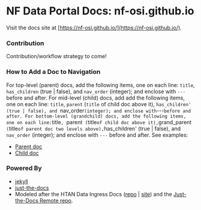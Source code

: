 # NF Data Portal Docs: nf-osi.github.io

Visit the docs site at [https://nf-osi.github.io/](https://nf-osi.github.io/).

### Contribution
Contribution/workflow strategy to come!

### How to Add a Doc to Navigation
For top-level (parent) docs, add the following items, one on each line: `title`, `has_children` (true | false), and `nav_order` (integer); and enclose with `---` before and after.
For mid-level (child) docs, add add the following items, one on each line: `title`, `parent` (`title` of child doc above it), `has_children' (true | false), and `nav_order` (integer); and enclose with `---` before and after.
For bottom-level (grandchild) docs, add the following items, one on each line: `title`, `parent` (`title` of child doc above it), `grand_parent` (`title` of parent doc two levels above), `has_children' (true | false), and `nav_order` (integer); and enclose with `---` before and after.
See examples:
- [Parent doc](https://github.com/nf-osi/nf-osi.github.io/blob/main/about.md)
- [Child doc](https://github.com/nf-osi/nf-osi.github.io/blob/main/about_portal_lifecycle.md)

### Powered By
* [jekyll](https://jekyllrb.com/)
* [just-the-docs](https://pmarsceill.github.io/just-the-docs/)
* Modeled after the HTAN Data Ingress Docs ([repo](https://github.com/ncihtan/HTAN-Data-Ingress-Docs/tree/gh-pages) | [site](https://ncihtan.github.io/HTAN-Data-Ingress-Docs/step-1.html)) and the [Just-the-Docs Remote repo](https://github.com/pmarsceill/jtd-remote).
